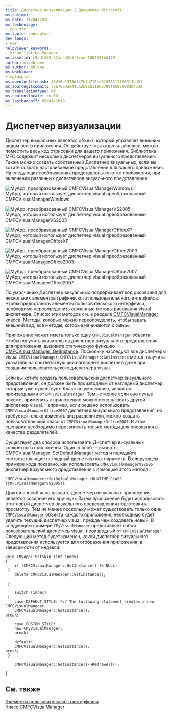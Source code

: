 ```yaml
---
title: Диспетчер визуализации | Документы Microsoft
ms.custom: ''
ms.date: 11/04/2016
ms.technology:
- cpp-mfc
ms.topic: conceptual
dev_langs:
- C++
helpviewer_keywords:
- Visualization Manager
ms.assetid: c9dd1365-27ac-42e5-8caa-1004525b4129
author: mikeblome
ms.author: mblome
ms.workload:
- cplusplus
ms.openlocfilehash: 40d16e1373d347b4a715cd6f073211796913bd21
ms.sourcegitcommit: 76b7653ae443a2b8eb1186b789f8503609d6453e
ms.translationtype: MT
ms.contentlocale: ru-RU
ms.lasthandoff: 05/04/2018
---
```

# <a name="visualization-manager"></a>Диспетчер визуализации
Диспетчер визуальных является объект, который управляет внешним видом всего приложения. Он действует как отдельный класс, можно поместить весь код отрисовки для вашего приложения. Библиотека MFC содержит несколько диспетчеров визуального представления. Также можно создать собственный Диспетчер визуальных, если вы хотите создать настраиваемое представление для вашего приложения. На следующих изображениях представлены того же приложения, при включении различных диспетчеров визуального представления:  
  
 ![MyApp, преобразованный CMFCVisualManagerWindows](../mfc/media/vmwindows.png "vmwindows")  
MyApp, который использует диспетчер visual преобразованный CMFCVisualManagerWindows  
  
 ![MyApp, преобразованный CMFCVisualManagerVS2005](../mfc/media/vmvs2005.png "vmvs2005")  
MyApp, который использует диспетчер visual преобразованный CMFCVisualManagerVS2005  
  
 ![MyApp, преобразованный CMFCVisualManagerOfficeXP](../mfc/media/vmofficexp.png "vmofficexp")  
MyApp, который использует диспетчер visual преобразованный CMFCVisualManagerOfficeXP  
  
 ![MyApp, преобразованный CMFCVisualManagerOffice2003](../mfc/media/vmoffice2003.png "vmoffice2003")  
MyApp, который использует диспетчер visual преобразованный CMFCVisualManagerOffice2003  
  
 ![MyApp, преобразованный CMFCVisualManagerOffice2007](../mfc/media/msoffice2007.png "msoffice2007")  
MyApp, который использует диспетчер visual преобразованный CMFCVisualManagerOffice2007  
  
 По умолчанию Диспетчер визуальных поддерживает код рисования для нескольких элементов графического пользовательского интерфейса. Чтобы предоставить элементы пользовательского интерфейса, необходимо переопределить связанные методы рисования visual диспетчера. Список этих методов см. в разделе [CMFCVisualManager класса](../mfc/reference/cmfcvisualmanager-class.md). Методы, которые можно переопределить, чтобы задать внешний вид, все методы, которые начинаются с `OnDraw`.  
  
 Приложение может иметь только одну `CMFCVisualManager` объекта. Чтобы получить указатель на диспетчер визуального представления для приложения, вызовите статическую функцию [CMFCVisualManager::GetInstance](../mfc/reference/cmfcvisualmanager-class.md#getinstance). Поскольку наследуют все диспетчеры visual `CMFCVisualManager`, `CMFCVisualManager::GetInstance` метод получить указатель на соответствующий наглядный диспетчер даже при создании пользовательского диспетчера visual.  
  
 Если вы хотите создать пользовательский диспетчер визуального представления, он должен быть производным от наглядный диспетчер, который уже существует. Класс по умолчанию, являются производными от `CMFCVisualManager`. Тем не менее если оно лучше похоже, применить к приложению можно использовать другой диспетчер visual. Например, если решено использовать `CMFCVisualManagerOffice2007` диспетчер визуального представления, но требуется только изменять вид разделители, можно создать пользовательский класс от `CMFCVisualManagerOffice2007`. В этом сценарии необходимо перезаписать только методы для рисования в качестве разделителей.  
  
 Существует два способа использовать Диспетчер визуальных конкретного приложения. Один способ — вызвать [CMFCVisualManager::SetDefaultManager](../mfc/reference/cmfcvisualmanager-class.md#setdefaultmanager) метод и передайте соответствующие наглядный диспетчер как параметр. В следующем примере кода показано, как использовать `CMFCVisualManagerVS2005` диспетчер визуального представления с помощью этого метода:  
  
```  
CMFCVisualManager::SetDefaultManager (RUNTIME_CLASS (CMFCVisualManagerVS2005));
```  
  
 Другой способ использовать Диспетчер визуальных приложения является создание его вручную. Затем приложение будет использовать этот новый диспетчер визуального представления подготовки к просмотру. Тем не менее поскольку может существовать только один `CMFCVisualManager` объекта каждого приложения, необходимо будет удалить текущий диспетчер visual, прежде чем создавать новый. В следующем примере `CMyVisualManager` представляет собой пользовательский диспетчер visual, производный от `CMFCVisualManager`. Следующий метод будет изменен, какой диспетчер визуального представления используется для отображения приложения, в зависимости от индекса:  
  
```  
void CMyApp::SetSkin (int index)  
{  
    if (CMFCVisualManager::GetInstance() != NULL)  
 {  
    delete CMFCVisualManager::GetInstance();

 }  
 
    switch (index)  
 {  
    case DEFAULT_STYLE: *// The following statement creates a new CMFCVisualManager  
    CMFCVisualManager::GetInstance();
break;  
 
    case CUSTOM_STYLE:  
    new CMyVisualManager;  
    break; 
 
    default: 
    CMFCVisualManager::GetInstance();
break;  
 }  
 
    CMFCVisualManager::GetInstance()->RedrawAll();

} 
```  
  
## <a name="see-also"></a>См. также  
 [Элементы пользовательского интерфейса](../mfc/user-interface-elements-mfc.md)   
 [Класс CMFCVisualManager](../mfc/reference/cmfcvisualmanager-class.md)
